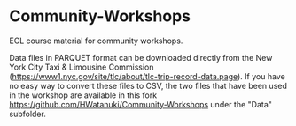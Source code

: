 # Community-Workshops
ECL course material for community workshops.

Data files in PARQUET format can be downloaded directly from the New York City Taxi & Limousine Commission (https://www1.nyc.gov/site/tlc/about/tlc-trip-record-data.page). If you have no easy way to convert these files to CSV, the two files that have been used in the workshop are available in this fork https://github.com/HWatanuki/Community-Workshops under the "Data" subfolder.
